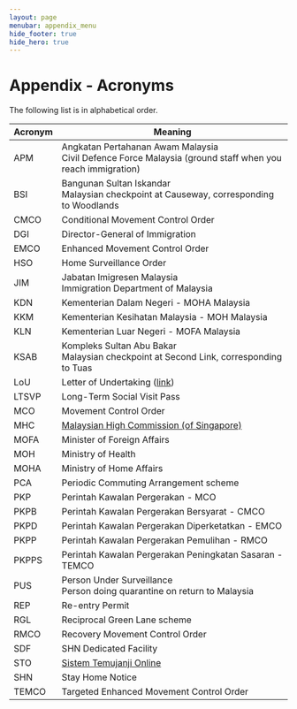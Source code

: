 ```yaml
---
layout: page
menubar: appendix_menu
hide_footer: true
hide_hero: true
---
```


# Appendix - Acronyms

The following list is in alphabetical order.

| Acronym | Meaning |
| ------- | ------- |
| APM | Angkatan Pertahanan Awam Malaysia<br/>Civil Defence Force Malaysia (ground staff when you reach immigration) |
| BSI | Bangunan Sultan Iskandar<br/>Malaysian checkpoint at Causeway, corresponding to Woodlands |
| CMCO | Conditional Movement Control Order |
| DGI | Director-General of Immigration |
| EMCO | Enhanced Movement Control Order |
| HSO | Home Surveillance Order |
| JIM | Jabatan Imigresen Malaysia<br/>Immigration Department of Malaysia |
| KDN | Kementerian Dalam Negeri - MOHA Malaysia |
| KKM | Kementerian Kesihatan Malaysia - MOH Malaysia |
| KLN | Kementerian Luar Negeri - MOFA Malaysia |
| KSAB | Kompleks Sultan Abu Bakar<br/>Malaysian checkpoint at Second Link, corresponding to Tuas |
| LoU | Letter of Undertaking ([link][LOU File]) |
| LTSVP | Long-Term Social Visit Pass |
| MCO | Movement Control Order |
| MHC | [Malaysian High Commission (of Singapore)][MHC] |
| MOFA | Minister of Foreign Affairs |
| MOH | Ministry of Health |
| MOHA | Ministry of Home Affairs |
| PCA | Periodic Commuting Arrangement scheme |
| PKP | Perintah Kawalan Pergerakan - MCO |
| PKPB | Perintah Kawalan Pergerakan Bersyarat - CMCO |
| PKPD | Perintah Kawalan Pergerakan Diperketatkan - EMCO |
| PKPP | Perintah Kawalan Pergerakan Pemulihan - RMCO |
| PKPPS | Perintah Kawalan Pergerakan Peningkatan Sasaran - TEMCO |
| PUS | Person Under Surveillance<br/>Person doing quarantine on return to Malaysia |
| REP | Re-entry Permit |
| RGL | Reciprocal Green Lane scheme |
| RMCO | Recovery Movement Control Order |
| SDF | SHN Dedicated Facility |
| STO | [Sistem Temujanji Online] |
| SHN | Stay Home Notice |
| TEMCO | Targeted Enhanced Movement Control Order |

[Sistem Temujanji Online]: http://www.sto.imi.gov.my/
[LOU File]: http://www.nadma.gov.my/images/nadma/documents/garispanduan/LATEST_LOU.pdf
[MHC]: https://www.kln.gov.my/web/sgp_singapore/home/